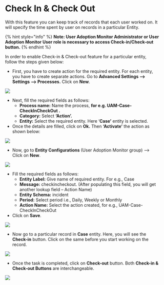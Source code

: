 # Check In & Check Out

With this feature you can keep track of records that each user worked on. It will specify the time spent by user on records in a particular Entity.&#x20;

{% hint style="info" %}
**Note: User Adoption Monitor Administrator or User Adoption Monitor User role is necessary to access Check-in/Check-out button.**
{% endhint %}

In order to enable Check-in & Check-out feature for a particular entity, follow the steps given below:

* First, you have to create action for the required entity. For each entity, you have to create separate actions. Go to **Advanced Settings --> Settings --> Processes.** Click on **New**.

![](../../../.gitbook/assets/Checkin\_1.png)

* Next, fill the required fields as follows:
  * **Process name:** Name the process, **for e.g. UAM-Case-CheckInCheckOut .**
  * **Category:** Select **‘Action’.**&#x20;
  * **Entity:** Select the required entity. Here ‘**Case’** entity is selected.
* Once the details are filled, click on **Ok.** Then **‘Activate’** the action as shown below:

![](../../../.gitbook/assets/Checkin\_2.png)

* Now, go to **Entity Configurations** (User Adoption Monitor group) --> Click on **New**.

![](../../../.gitbook/assets/Checkin\_3.png)

* Fill the required fields as follows:
  * **Entity Label:** Give name of required entity. For e.g., Case&#x20;
  * **Message:** checkincheckout. (After populating this field, you will get another lookup field – Action Name)
  * **Entity Schema:** incident&#x20;
  * **Period:** Select period i.e., Daily, Weekly or Monthly&#x20;
  * **Action Name:** Select the action created, for e.g., UAM-Case-CheckInCheckOut
* Click on **Save**.

![](../../../.gitbook/assets/Checkin\_4.png)

* Now go to a particular record in **Case** entity. Here, you will see the **Check-in** button. Click on the same before you start working on the record.

![](../../../.gitbook/assets/Checkin\_5.png)

* Once the task is completed, click on **Check-out** button. Both **Check-in & Check-out Buttons** are interchangeable.

![](../../../.gitbook/assets/Checkin\_6.png)
